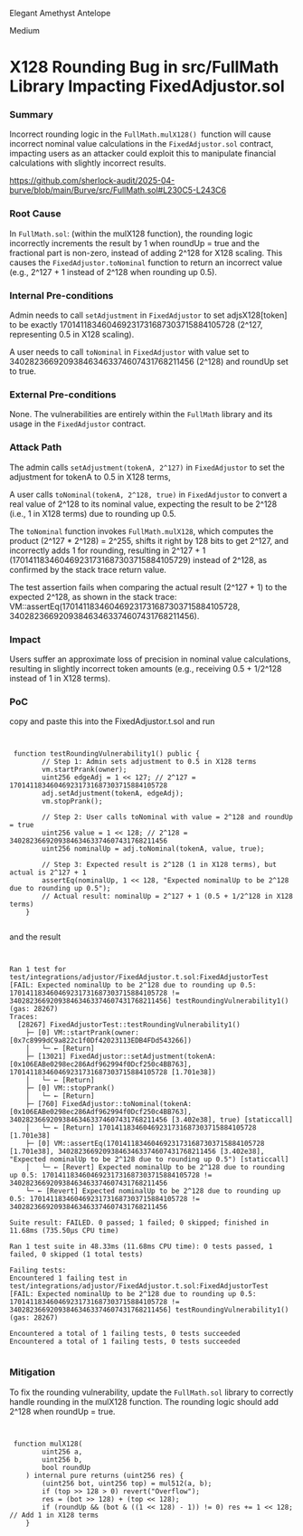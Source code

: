 Elegant Amethyst Antelope

Medium

# X128 Rounding Bug in src/FullMath Library Impacting FixedAdjustor.sol

### Summary

Incorrect rounding logic in the `FullMath.mulX128() `function will cause incorrect nominal value calculations in the `FixedAdjustor.sol` contract, impacting users as an attacker could exploit this to manipulate financial calculations with slightly incorrect results.


https://github.com/sherlock-audit/2025-04-burve/blob/main/Burve/src/FullMath.sol#L230C5-L243C6

### Root Cause

In `FullMath.sol`: (within the mulX128 function), the rounding logic incorrectly increments the result by 1 when roundUp = true and the fractional part is non-zero, instead of adding 2^128 for X128 scaling. This causes the `FixedAdjustor.toNominal` function to return an incorrect value (e.g., 2^127 + 1 instead of 2^128 when rounding up 0.5).

### Internal Pre-conditions

Admin needs to call `setAdjustment` in `FixedAdjustor` to set adjsX128[token] to be exactly 170141183460469231731687303715884105728 (2^127, representing 0.5 in X128 scaling).

A user needs to call `toNominal` in `FixedAdjustor` with value set to 340282366920938463463374607431768211456 (2^128) and roundUp set to true.

### External Pre-conditions

None. The vulnerabilities are entirely within the `FullMath` library and its usage in the `FixedAdjustor` contract.

### Attack Path

The admin calls `setAdjustment(tokenA, 2^127)` in `FixedAdjustor` to set the adjustment for tokenA to 0.5 in X128 terms, 

A user calls `toNominal(tokenA, 2^128, true)` in `FixedAdjustor` to convert a real value of 2^128 to its nominal value, expecting the result to be 2^128 (i.e., 1 in X128 terms) due to rounding up 0.5.

The `toNominal` function invokes `FullMath.mulX128`, which computes the product (2^127 * 2^128) = 2^255, shifts it right by 128 bits to get 2^127, and incorrectly adds 1 for rounding, resulting in 2^127 + 1 (170141183460469231731687303715884105729) instead of 2^128, as confirmed by the stack trace return value.

The test assertion fails when comparing the actual result (2^127 + 1) to the expected 2^128, as shown in the stack trace: VM::assertEq(170141183460469231731687303715884105728, 340282366920938463463374607431768211456).

### Impact

Users suffer an approximate loss of precision in nominal value calculations, resulting in slightly incorrect token amounts (e.g., receiving 0.5 + 1/2^128 instead of 1 in X128 terms).

### PoC

copy and paste this into the FixedAdjustor.t.sol and run
```solidity


 function testRoundingVulnerability1() public {
        // Step 1: Admin sets adjustment to 0.5 in X128 terms
        vm.startPrank(owner);
        uint256 edgeAdj = 1 << 127; // 2^127 = 170141183460469231731687303715884105728
        adj.setAdjustment(tokenA, edgeAdj);
        vm.stopPrank();

        // Step 2: User calls toNominal with value = 2^128 and roundUp = true
        uint256 value = 1 << 128; // 2^128 = 340282366920938463463374607431768211456
        uint256 nominalUp = adj.toNominal(tokenA, value, true);

        // Step 3: Expected result is 2^128 (1 in X128 terms), but actual is 2^127 + 1
        assertEq(nominalUp, 1 << 128, "Expected nominalUp to be 2^128 due to rounding up 0.5");
        // Actual result: nominalUp = 2^127 + 1 (0.5 + 1/2^128 in X128 terms)
    }


```
and the result


```solidity


Ran 1 test for test/integrations/adjustor/FixedAdjustor.t.sol:FixedAdjustorTest
[FAIL: Expected nominalUp to be 2^128 due to rounding up 0.5: 170141183460469231731687303715884105728 != 340282366920938463463374607431768211456] testRoundingVulnerability1() (gas: 28267)
Traces:
  [28267] FixedAdjustorTest::testRoundingVulnerability1()
    ├─ [0] VM::startPrank(owner: [0x7c8999dC9a822c1f0Df42023113EDB4FDd543266])
    │   └─ ← [Return] 
    ├─ [13021] FixedAdjustor::setAdjustment(tokenA: [0x106EABe0298ec286Adf962994f0Dcf250c4BB763], 170141183460469231731687303715884105728 [1.701e38])
    │   └─ ← [Return] 
    ├─ [0] VM::stopPrank()
    │   └─ ← [Return] 
    ├─ [760] FixedAdjustor::toNominal(tokenA: [0x106EABe0298ec286Adf962994f0Dcf250c4BB763], 340282366920938463463374607431768211456 [3.402e38], true) [staticcall]
    │   └─ ← [Return] 170141183460469231731687303715884105728 [1.701e38]
    ├─ [0] VM::assertEq(170141183460469231731687303715884105728 [1.701e38], 340282366920938463463374607431768211456 [3.402e38], "Expected nominalUp to be 2^128 due to rounding up 0.5") [staticcall]
    │   └─ ← [Revert] Expected nominalUp to be 2^128 due to rounding up 0.5: 170141183460469231731687303715884105728 != 340282366920938463463374607431768211456
    └─ ← [Revert] Expected nominalUp to be 2^128 due to rounding up 0.5: 170141183460469231731687303715884105728 != 340282366920938463463374607431768211456

Suite result: FAILED. 0 passed; 1 failed; 0 skipped; finished in 11.68ms (735.50µs CPU time)

Ran 1 test suite in 48.33ms (11.68ms CPU time): 0 tests passed, 1 failed, 0 skipped (1 total tests)

Failing tests:
Encountered 1 failing test in test/integrations/adjustor/FixedAdjustor.t.sol:FixedAdjustorTest
[FAIL: Expected nominalUp to be 2^128 due to rounding up 0.5: 170141183460469231731687303715884105728 != 340282366920938463463374607431768211456] testRoundingVulnerability1() (gas: 28267)

Encountered a total of 1 failing tests, 0 tests succeeded
Encountered a total of 1 failing tests, 0 tests succeeded


```

### Mitigation

To fix the rounding vulnerability, update the `FullMath.sol` library to correctly handle rounding in the mulX128 function. The rounding logic should add 2^128 when roundUp = true.

```solidity


 function mulX128(
        uint256 a,
        uint256 b,
        bool roundUp
    ) internal pure returns (uint256 res) {
        (uint256 bot, uint256 top) = mul512(a, b);
        if (top >> 128 > 0) revert("Overflow");
        res = (bot >> 128) + (top << 128);
        if (roundUp && (bot & ((1 << 128) - 1)) != 0) res += 1 << 128; // Add 1 in X128 terms
    }











```

